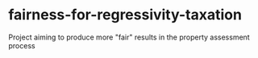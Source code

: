 # fairness-for-regressivity-taxation
Project aiming to produce more "fair" results in the property assessment process  
